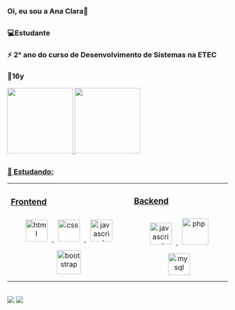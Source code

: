  ### Oi, eu sou a Ana Clara👋

##

<h3>
 💻Estudante
</h3>

<h3>
 ⚡ 2° ano do curso de Desenvolvimento de Sistemas na ETEC
</h3>

<h3>
 🎈16y
</h3>

<div>
  <a href="https://github.com/anacll-dev">
  <img height="150em" src="https://github-readme-stats.vercel.app/api?username=anacll-dev&show_icons=true&theme=dracula&include_all_commits=true&count_private=true"/>
  <img height="150em" src="https://github-readme-stats.vercel.app/api/top-langs/?username=anacll-dev&layout=compact&langs_count=7&theme=dracula"/>
</div>

##

<h3>
  🌱 Estudando:
</h3>


<div>
  <table><tr><td>

  ### Frontend  
  <div align="center">  
  <img style="margin: 10px" src="https://cdn.jsdelivr.net/gh/devicons/devicon/icons/html5/html5-plain.svg" alt="html" height="50" />  
  <img style="margin: 10px" src="https://cdn.jsdelivr.net/gh/devicons/devicon/icons/css3/css3-plain.svg" alt="css" height="50" />   
  <img style="margin: 10px" src="https://cdn.jsdelivr.net/gh/devicons/devicon/icons/javascript/javascript-original.svg" alt="javascript" height="50" />  
  <img style="margin: 10px" src="https://cdn.jsdelivr.net/gh/devicons/devicon/icons/bootstrap/bootstrap-plain.svg" alt="bootstrap" height="55" />  
  </div>

  </td><td>

  ### Backend  
  <div align="center">  
  <img style="margin: 10px" src="https://cdn.jsdelivr.net/gh/devicons/devicon/icons/javascript/javascript-original.svg" alt="javascript" height="50" />  
  <img style="margin: 10px" src="https://cdn.jsdelivr.net/gh/devicons/devicon/icons/php/php-plain.svg" alt="php" height="60" />  
  <img style="margin: 10px" src="https://cdn.jsdelivr.net/gh/devicons/devicon/icons/mysql/mysql-plain.svg" alt="mysql" height="50" />  
  </div>

  </td></tr></table>     
</div>
  
  <br>
  <div>
     <a href="https://www.instagram.com/anacll8/" target="_blank"><img src="https://img.shields.io/badge/-Instagram-%23E4405F?style=for-the-badge&logo=instagram&logoColor=white" target="_blank"></a>
     <a href="mailto:anaclarap2021@hotmail.com"><img src="https://img.shields.io/badge/Microsoft_Outlook-0078D4?style=for-the-badge&logo=microsoft-outlook&logoColor=white" target="_blank"></a>
  </div>



